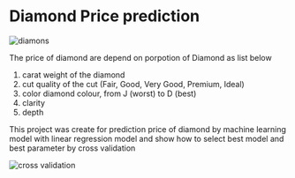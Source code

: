 # Diamond Price prediction
![diamons](https://4cs.gia.edu/wp-content/uploads/2012/05/Cut-Anatomy-of-Diamond.png)

The price of diamond are depend on porpotion of Diamond as list below

1. carat weight of the diamond 
2. cut quality of the cut (Fair, Good, Very Good, Premium, Ideal)
3. color diamond colour, from J (worst) to D (best)
4. clarity
5. depth

This project was create for prediction price of diamond by machine learning model with linear regression model
and show how to select best model and best parameter by cross validation

![cross validation](https://i2.wp.com/dataaspirant.com/wp-content/uploads/2020/12/1-Cross-Validation.png?resize=596%2C358&ssl=1)

